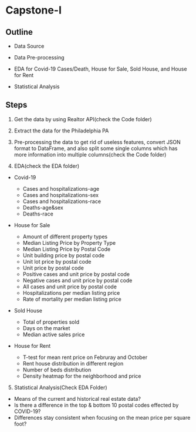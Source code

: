# Capstone-I

## Outline

- Data Source

- Data Pre-processing

- EDA for Covid-19 Cases/Death, House for Sale, Sold House, and House for Rent

- Statistical Analysis

## Steps

1. Get the data by using Realtor API(check the Code folder)

2. Extract the data for the Philadelphia PA

3. Pre-processing the data to get rid of useless features, convert JSON format to DataFrame, and also split some single columns which has more information into multiple columns(check the Code folder)

4. EDA(check the EDA folder)

- Covid-19
    - Cases and hospitalizations-age
    - Cases and hospitalizations-sex
    - Cases and hospitalizations-race
    - Deaths-age&sex
    - Deaths-race

- House for Sale
    - Amount of different property types
    - Median Listing Price by Property Type
    - Median Listing Price by Postal Code
    - Unit building price by postal code
    - Unit lot price by postal code
    - Unit price by postal code
    - Positive cases and unit price by postal code
    - Negative cases and unit price by postal code
    - All cases and unit price by postal code
    - Hospitalizations per median listing price
    - Rate of mortality per median listing price

- Sold House
    - Total of properties sold
    - Days on the market
    - Median active sales price

- House for Rent
    - T-test for mean rent price on Februray and October
    - Rent house distribution in different region
    - Number of beds distribution
    - Density heatmap for the neighborhood and price
    
5. Statistical Analysis(Check EDA Folder)
- Means of the current and historical real estate data?
- Is there a difference in the top & bottom 10 postal codes effected by COVID-19?
- Differences stay consistent when focusing on the mean price per square foot?
